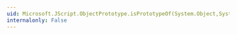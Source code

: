 ```yaml
---
uid: Microsoft.JScript.ObjectPrototype.isPrototypeOf(System.Object,System.Object)
internalonly: False
---
```

